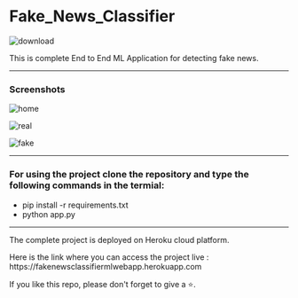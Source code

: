# Fake_News_Classifier

![download](https://user-images.githubusercontent.com/61036755/95099479-89296600-074d-11eb-8c5e-ba2caec33cbb.png)
<p> This is complete End to End ML Application for detecting fake news.</p>

<hr>

<h3> Screenshots </h3>

![home](https://user-images.githubusercontent.com/61036755/95154516-a000a480-07af-11eb-819c-47747599bbea.png)

![real](https://user-images.githubusercontent.com/61036755/95154524-a42cc200-07af-11eb-9332-976a5ffda9f6.png)

![fake](https://user-images.githubusercontent.com/61036755/95154531-a727b280-07af-11eb-8395-10bcbd814155.png)


<hr>
 <h3> For using the project clone the repository and type the following commands in the termial: </h3>
 <ul>
  <li> pip install -r requirements.txt</li>
  <li> python app.py</li>
  </ul>
  
  <hr>
  
  <p> The complete project is deployed on Heroku cloud platform.
  
 <p> Here is the link where you can access the project live : https://fakenewsclassifiermlwebapp.herokuapp.com <p>
  <p> If you like this repo, please don't forget to give a ⭐.
</p>

